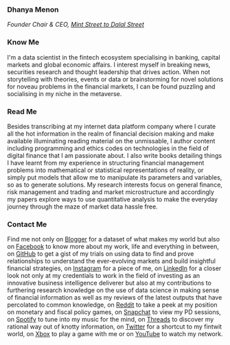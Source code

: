 ### Dhanya Menon
*Founder Chair & CEO, [Mint Street to Dalal Street](https://sites.google.com/view/mint-street-to-dalal-street)*
### Know Me
I'm a data scientist in the fintech ecosystem specialising in banking, capital markets and global economic affairs. I interest myself in breaking news, securities research and thought leadership that drives action. When not storytelling with theories, events or data or brainstorming for novel solutions for noveau problems in the financial markets, I can be found puzzling and socialising in my niche in the metaverse. 
### Read Me
Besides transcribing at my internet data platform company where I curate all the hot information in the realm of financial decision making and make available illuminating reading material on the unmissable, I author content including programming and ethics codes on technologies in the field of digital finance that I am passionate about. I also write books detailing things I have learnt from my experience in structuring financial management problems into mathematical or statistical representations of reality, or simply put models that allow me to manipulate its parameters and variables, so as to generate solutions. My research interests focus on general finance, risk management and trading and market microstructure and accordingly my papers explore ways to use quantitative analysis to make the everyday journey through the maze of market data hassle free.
### Contact Me 
Find me not only on [Blogger](https://www.blogger.com/profile/03600594615425972317) for a dataset of what makes my world but also on [Facebook](https://www.facebook.com/susridhanyamenon) to know more about my work, life and everything in between, on [GitHub](https://www.github.com/susridhanyamenon) to get a gist of my trials on using data to find and prove relationships to understand the ever-evolving markets and build insightful financial strategies, on [Instagram](https://www.instagram.com/srtadhanyamenon) for a piece of me, on [LinkedIn](https://www.linkedin.com/in/madamdhanyamenon) for a closer look not only at my credentials to work in the field of investing as an innovative business intelligence deliverer but also at my contributions to furthering research knowledge on the use of data science in making sense of financial information as well as my reviews of the latest outputs that have percolated to common knowledge, on [Reddit](https://reddit.com/u/missiedhanyamenon) to take a peek at my position on monetary and fiscal policy games, on [Snapchat](https://www.snapchat.com/add/maamdhanyamenon) to view my PD sessions, on [Spotify](https://open.spotify.com/user/31q57cwalmppid5pj4bveti32ioy?si=sfgpfcl0Tqyo3c1UtcesGA) to tune into my music for the mind, on [Threads](https://www.threads.net/@srtadhanyamenon) to discover my rational way out of knotty information, on [Twitter](https://www.twitter.com/mizdhanyamenon) for a shortcut to my fintwit world, on [Xbox](https://account.xbox.com/en-us/Profile?Gamertag=LilMsGirlBos) to play a game with me or on [YouTube](https://youtube.com/@missydhanyamenon?si=6IAguK7sszDJynOi) to watch my network.
